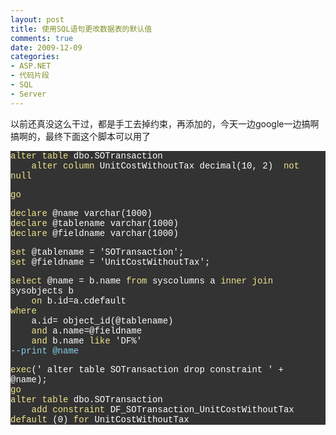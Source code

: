 ```yaml
---
layout: post
title: 使用SQL语句更改数据表的默认值
comments: true
date: 2009-12-09
categories:
- ASP.NET
- 代码片段
- SQL
- Server
---
```


<p>以前还真没这么干过，都是手工去掉约束，再添加的，今天一边google一边搞啊搞啊的，最终下面这个脚本可以用了</p>
<p><!--more--></p>
<div class="source" style='font-family: "Consolas","Lucida Console","Courier New"; color: #ffffff; background-color: #333333;'>
<p><span style="color: #f0e68c;">alter</span> <span style="color: #f0e68c;">table</span> <span style="color: #ffffff;">dbo</span><span style="color: #ffffff;">.</span><span style="color: #ffffff;">SOTransaction</span><br />    <span style="color: #f0e68c;">alter</span> <span style="color: #f0e68c;">column</span> <span style="color: #ffffff;">UnitCostWithoutTax</span> <span style="color: #ffffff;">decimal</span>(<span style="color: #ffffff;">10</span><span style="color: #ffffff;">,</span> <span style="color: #ffffff;">2</span>)  <span style="color: #f0e68c;">not</span> <span style="color: #f0e68c;">null</span></p>
<p><span style="color: #f0e68c;">go</span></p>
<p><span style="color: #f0e68c;">declare</span> <span style="color: #ffffff;">@</span><span style="color: #ffffff;">name</span> <span style="color: #ffffff;">varchar</span>(<span style="color: #ffffff;">1000</span>)<br /><span style="color: #f0e68c;">declare</span> <span style="color: #ffffff;">@</span><span style="color: #ffffff;">tablename</span> <span style="color: #ffffff;">varchar</span>(<span style="color: #ffffff;">1000</span>)<br /><span style="color: #f0e68c;">declare</span> <span style="color: #ffffff;">@</span><span style="color: #ffffff;">fieldname</span> <span style="color: #ffffff;">varchar</span>(<span style="color: #ffffff;">1000</span>)</p>
<p><span style="color: #f0e68c;">set</span> <span style="color: #ffffff;">@</span><span style="color: #ffffff;">tablename</span> <span style="color: #ffffff;">=</span> <span style="color: #ffffff;">'SOTransaction'</span>;<br /><span style="color: #f0e68c;">set</span> <span style="color: #ffffff;">@</span><span style="color: #ffffff;">fieldname</span> <span style="color: #ffffff;">=</span> <span style="color: #ffffff;">'UnitCostWithoutTax'</span>;</p>
<p><span style="color: #f0e68c;">select</span> <span style="color: #ffffff;">@</span><span style="color: #ffffff;">name</span> <span style="color: #ffffff;">=</span> b<span style="color: #ffffff;">.</span><span style="color: #ffffff;">name</span> <span style="color: #f0e68c;">from</span> <span style="color: #ffffff;">syscolumns</span> <span style="color: #ffffff;">a</span> <span style="color: #f0e68c;">inner</span> <span style="color: #f0e68c;">join</span> <span style="color: #ffffff;">sysobjects</span> b<br />    <span style="color: #f0e68c;">on</span> b<span style="color: #ffffff;">.</span><span style="color: #ffffff;">id</span><span style="color: #ffffff;">=</span><span style="color: #ffffff;">a</span><span style="color: #ffffff;">.</span><span style="color: #ffffff;">cdefault</span><br /><span style="color: #f0e68c;">where</span><br />    <span style="color: #ffffff;">a</span><span style="color: #ffffff;">.</span><span style="color: #ffffff;">id</span><span style="color: #ffffff;">=</span> <span style="color: #ffffff;">object_id</span>(<span style="color: #ffffff;">@</span><span style="color: #ffffff;">tablename</span>)<br />    <span style="color: #f0e68c;">and</span> <span style="color: #ffffff;">a</span><span style="color: #ffffff;">.</span><span style="color: #ffffff;">name</span><span style="color: #ffffff;">=@</span><span style="color: #ffffff;">fieldname</span><br />    <span style="color: #f0e68c;">and</span> b<span style="color: #ffffff;">.</span><span style="color: #ffffff;">name</span> <span style="color: #f0e68c;">like</span> <span style="color: #ffffff;">'DF%'</span><br /><span style="color: #87ceeb;">--print @name</span></p>
<p><span style="color: #f0e68c;">exec</span>(<span style="color: #ffffff;">' alter table SOTransaction drop constraint '</span> <span style="color: #ffffff;">+</span> <span style="color: #ffffff;">@</span><span style="color: #ffffff;">name</span>);<br /><span style="color: #f0e68c;">go</span><br /><span style="color: #f0e68c;">alter</span> <span style="color: #f0e68c;">table</span> <span style="color: #ffffff;">dbo</span><span style="color: #ffffff;">.</span><span style="color: #ffffff;">SOTransaction</span><br />    <span style="color: #f0e68c;">add</span> <span style="color: #f0e68c;">constraint</span> <span style="color: #ffffff;">DF_SOTransaction_UnitCostWithoutTax</span> <span style="color: #f0e68c;">default</span> (<span style="color: #ffffff;">0</span>) <span style="color: #f0e68c;">for</span> <span style="color: #ffffff;">UnitCostWithoutTax</span></p>
</div>				

